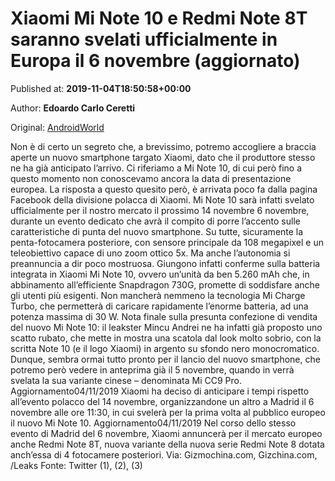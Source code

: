 
# Xiaomi Mi Note 10 e Redmi Note 8T saranno svelati ufficialmente in Europa il 6 novembre (aggiornato)

Published at: **2019-11-04T18:50:58+00:00**

Author: **Edoardo Carlo Ceretti**

Original: [AndroidWorld](https://www.androidworld.it/2019/11/04/xiaomi-mi-note-10-6-novembre-677059/)

Non è di certo un segreto che, a brevissimo, potremo accogliere a braccia aperte un nuovo smartphone targato Xiaomi, dato che il produttore stesso ne ha già anticipato l’arrivo. Ci riferiamo a Mi Note 10, di cui però fino a questo momento non conoscevamo ancora la data di presentazione europea. La risposta a questo quesito però, è arrivata poco fa dalla pagina Facebook della divisione polacca di Xiaomi.
Mi Note 10 sarà infatti svelato ufficialmente per il nostro mercato il prossimo 14 novembre 6 novembre, durante un evento dedicato che avrà il compito di porre l’accento sulle caratteristiche di punta del nuovo smartphone. Su tutte, sicuramente la penta-fotocamera posteriore, con sensore principale da 108 megapixel e un teleobiettivo capace di uno zoom ottico 5x. Ma anche l’autonomia si preannuncia a dir poco mostruosa.
Giungono infatti conferme sulla batteria integrata in Xiaomi Mi Note 10, ovvero un’unità da ben 5.260 mAh che, in abbinamento all’efficiente Snapdragon 730G, promette di soddisfare anche gli utenti più esigenti. Non mancherà nemmeno la tecnologia Mi Charge Turbo, che permetterà di caricare rapidamente l’enorme batteria, ad una potenza massima di 30 W.
Nota finale sulla presunta confezione di vendita del nuovo Mi Note 10: il leakster Mincu Andrei ne ha infatti già proposto uno scatto rubato, che mette in mostra una scatola dal look molto sobrio, con la scritta Note 10 (e il logo Xiaomi) in argento su sfondo nero monocromatico. Dunque, sembra ormai tutto pronto per il lancio del nuovo smartphone, che potremo però vedere in anteprima già il 5 novembre, quando in verrà svelata la sua variante cinese – denominata Mi CC9 Pro.
Aggiornamento04/11/2019
Xiaomi ha deciso di anticipare i tempi rispetto all’evento polacco del 14 novembre, organizzandone un altro a Madrid il 6 novembre alle ore 11:30, in cui svelerà per la prima volta al pubblico europeo il nuovo Mi Note 10.
Aggiornamento04/11/2019
Nel corso dello stesso evento di Madrid del 6 novembre, Xiaomi annuncerà per il mercato europeo anche Redmi Note 8T, nuova variante della nuova serie Redmi Note 8 dotata anch’essa di 4 fotocamere posteriori.
Via: Gizmochina.com, Gizchina.com, /Leaks
Fonte: Twitter (1), (2), (3)
